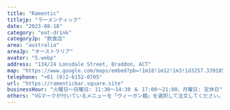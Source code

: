 ```yaml
---
title: "Ramentic"
titlejp: "ラーメンティック"
date: "2023-08-18"
category: "eat-drink"
categoryJp: "飲食店"
area: "australia"
areaJp: "オーストラリア"
avator: "5.webp"
address: "134/24 Lonsdale Street, Braddon, ACT"
map: "https://www.google.com/maps/embed?pb=!1m18!1m12!1m3!1d3257.339185091765!2d149.13057654107436!3d-35.27269227283538!2m3!1f0!2f0!3f0!3m2!1i1024!2i768!4f13.1!3m3!1m2!1s0x6b164d63dbd57b45%3A0xb1b54e00cd3b9aa!2sRamentic!5e0!3m2!1sja!2sjp!4v1704079283608!5m2!1sja!2sjp"
telephone: "+61 (0)2-6152-0705"
url: "https://ramenticbar.square.site"
businessHour: "火曜日〜日曜日: 11:30〜14:30 ＆ 17:00〜21:00、月曜日: 定休日"
others: "VGマークが付いているメニューを「ヴィーガン麺」を選択して注文してください。"
---
```

